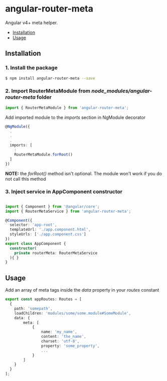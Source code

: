 # angular-router-meta
Angular v4+ meta helper.

<!-- The package helps to manage meta tags more conveniently setting them directly in routes. The tags set in routes appear in the *head* tag right after the navigation is completed.

This package is a powerful instrument in seo setting. -->


 - [Installation](##installation)
 - [Usage](##usage)

 ## Installation

### 1. Install the package
```bash
$ npm install angular-router-meta --save
```

### 2. Import RouterMetaModule from *node_modules/angular-router-meta* folder

```typescript
import { RouterMetaModule } from 'angular-router-meta';
```
Add imported module to the *imports* section in NgModule decorator
```typescript
@NgModule({
  .
  .
  .
  imports: [
    :
    RouterMetaModule.forRoot()
  ]
})
```
**NOTE:** the *forRoot()* method isn't optional. The module won't work if you do not call this method

### 3. Inject service in AppComponent constructor

```typescript

import { Component } from '@angular/core';
import { RouterMetaService } from 'angular-router-meta';

@Component({
  selector: 'app-root',
  templateUrl: './app.component.html',
  styleUrls: ['./app.component.css']
})
export class AppComponent {
  constructor(
    private routerMeta: RouterMetaService
  ){ }
}
```

## Usage
Add an array of meta tags inside the *data* property in your *routes* constant

```typescript
export const appRoutes: Routes = [
  {
    path: 'somepath',
    loadChildren: 'modules/some/some.module#SomeModule',
    data: {
        meta: [
            {
                name: 'my_name',
                content: 'the_name',
                charset: 'utf-8',
                property: 'some_property',
                ...
            }
        ]
    }
  }
];
```

